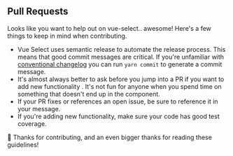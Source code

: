 ## Pull Requests 

Looks like you want to help out on vue-select.. awesome! Here's a few things to keep in mind when contributing.

- Vue Select uses semantic release to automate the release process. This means that good commit
 messages are critical. If you're unfamiliar with [conventional changelog](https://github.com/ajoslin/conventional-changelog) you can run `yarn commit` to generate a commit message.
- It's almost always better to ask before you jump into a PR if you want to add new functionality
. It's not fun for anyone when you spend time on something that doesn't end up in the component. 
- If your PR fixes or references an open issue, be sure to reference it in your message.
- If you're adding new functionality, make sure your code has good test coverage.

:tada: Thanks for contributing, and an even bigger thanks for reading these guidelines! 
